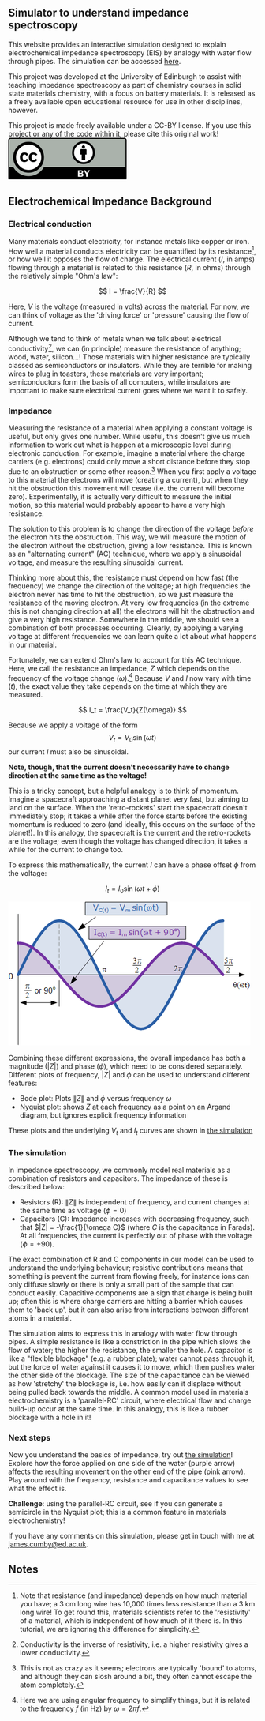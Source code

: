 
## Simulator to understand impedance spectroscopy

This website provides an interactive simulation designed to explain 
electrochemical impedance spectroscopy (EIS) by analogy with water flow through pipes.
The simulation can be accessed [here](./interactive_impedance.html).


This project was developed at the University of Edinburgh to assist with teaching impedance spectroscopy as part of
chemistry courses in solid state materials chemistry, with a focus on battery materials.
It is released as a freely available open educational resource for use in other disciplines, however.

This project is made freely available under a CC-BY license. If you use 
this project or any of the code within it, please cite this original work!
![CC-BY logo](./by.svg)


## Electrochemical Impedance Background

### Electrical conduction

Many materials conduct electricity, for instance metals like copper or iron. How well a material
conducts electricity can be quantified by its resistance[^1], or how well it opposes the flow of charge.
The electrical current ($I$, in amps) flowing through a material is related to this resistance ($R$, in ohms) through 
the relatively simple "Ohm's law":

$$
I = \frac{V}{R}
$$

Here, $V$ is the voltage (measured in volts) across the material. For now, we can think of voltage as
the 'driving force' or 'pressure' causing the flow of current.

Although we tend to think of metals when we talk about electrical conductivity[^2], we can (in principle) measure
the resistance of anything; wood, water, silicon...! Those materials with higher resistance are typically classed
as semiconductors or insulators. While they are terrible for making wires to plug in toasters, these materials are 
very important; semiconductors form the basis of all computers, while insulators are important to make sure electrical
current goes where we want it to safely.

### Impedance

Measuring the resistance of a material when applying a constant voltage is useful, but only gives one number. While useful,
this doesn't give us much information to work out what is happen at a microscopic level during electronic conduction. 
For example, imagine a material where the charge carriers (e.g. electrons) could only move a short distance before they
stop due to an obstruction or some other reason.[^3] When you first apply a voltage to this material the electrons will move
(creating a current), but when they hit the obstruction this movement will cease (i.e. the current will become zero). Experimentally,
it is actually very difficult to measure the initial motion, so this material would probably appear to have a very high resistance.

The solution to this problem is to change the direction of the voltage *before* the electron hits the obstruction. This way, 
we will measure the motion of the electron without the obstruction, giving a low resistance. This is known as an "alternating current"
(AC) technique, where we apply a sinusoidal voltage, and measure the resulting sinusoidal current. 

Thinking more about this, the resistance must depend on how fast (the frequency) we change the direction of the voltage; at high
frequencies the electron never has time to hit the obstruction, so we just measure the resistance of the moving electron. At very low frequencies
(in the extreme this is not changing direction at all) the electrons will hit the obstruction and give a very high resistance. Somewhere
in the middle, we should see a combination of both processes occurring. Clearly, by applying a varying voltage at different frequencies we
can learn quite a lot about what happens in our material.

Fortunately, we can extend Ohm's law to account for this AC technique. Here, we call the resistance an impedance, $Z$ which depends on the 
frequency of the voltage change ($\omega$).[^4] Because $V$ and $I$ now vary with time ($t$), the exact value they take depends on the time 
at which they are measured.

$$
I_t = \frac{V_t}{Z(\omega)}
$$

Because we apply a voltage of the form
$$
V_t = V_0 \sin(\omega t)
$$
our current $I$ must also be sinusoidal. 

**Note, though, that the current doesn't necessarily have to change direction at the same time
as the voltage!**

This is a tricky concept, but a helpful analogy is to think of momentum. Imagine a spacecraft approaching a 
distant planet very fast, but aiming to land on the surface. When the 'retro-rockets' start the spacecraft doesn't
immediately stop; it takes a while after the force starts before the existing momentum is reduced to zero (and ideally, this occurs
on the surface of the planet!). In this analogy, the spacecraft is the current and the retro-rockets are the voltage; even 
though the voltage has changed direction, it takes a while for the current to change too.

To express this mathematically, the current $I$ can have a phase offset $\phi$ from the voltage:

$$
I_t = I_0 \sin (\omega t + \phi)
$$

![Graph showing sinusoidal voltage and current with a phase offset](./current_voltage.gif)

Combining these different expressions, the overall impedance has both a magnitude $(|Z|)$ and phase $(\phi)$, which need to be considered separately.
Different plots of frequency, $|Z|$ and $\phi$ can be used to understand different features:
- Bode plot: Plots $\|Z\|$ and $\phi$ versus frequency $\omega$
- Nyquist plot: shows $Z$ at each frequency as a point on an Argand diagram, but ignores explicit frequency information

These plots and the underlying $V_t$ and $I_t$ curves are shown in [the simulation](./interactive_impedance.html)


### The simulation

In impedance spectroscopy, we commonly model real materials as a combination of resistors and capacitors. The impedance of these is described below:

- Resistors (R): $\|Z\|$ is independent of frequency, and current changes at the same time as voltage ($\phi=0$)
- Capacitors (C): Impedance increases with decreasing frequency, such that $|Z| = -\frac{1}{\omega C}$ (where $C$ is the capacitance in Farads). At all frequencies, the current is perfectly out of phase with the voltage ($\phi=+90$).

The exact combination of R and C components in our model can be used to understand the underlying behaviour; resistive contributions means that something is prevent the current from flowing freely, 
for instance ions can only diffuse slowly or there is only a small part of the sample that can conduct easily. Capacitive components are a sign that charge is being built up; often this is where charge carriers
are hitting a barrier which causes them to 'back up', but it can also arise from interactions between different atoms in a material.

The simulation aims to express this in analogy with water flow through pipes. A simple resistance is like a constriction in the pipe which slows the flow of water; the higher the resistance, the smaller the hole.
A capacitor is like a "flexible blockage" (e.g. a rubber plate); water cannot pass through it, but the force of water against it causes it to move, which then pushes water the other side of the blockage.
The size of the capacitance can be viewed as how 'stretchy' the blockage is, i.e. how easily can it displace without being pulled back towards the middle. 
A common model used in materials electrochemistry is a 'parallel-RC' circuit, where electrical flow and charge build-up occur at the same time. In this analogy, this is like a rubber blockage with a 
hole in it!



### Next steps

Now you understand the basics of impedance, try out [the simulation](./interactive_impedance.html)! Explore how the force applied on one side of the water (purple arrow) affects the resulting movement on
the other end of the pipe (pink arrow). Play around with the frequency, resistance and capacitance values to see what the effect is.

**Challenge**: using the parallel-RC circuit, see if you can generate a semicircle in the Nyquist plot; this is a common feature in materials electrochemistry!

If you have any comments on this simulation, please get in touch with me at james.cumby@ed.ac.uk.


## Notes

[^1]: Note that resistance (and impedance) depends on how much material you have; a 3 cm long wire has 10,000 times less resistance than a 3 km long wire! To get round this, materials scientists refer to the 'resistivity' of a material, which is independent of how much of it there is. In this tutorial, we are ignoring this difference for simplicity.
[^2]: Conductivity is the inverse of resistivity, i.e. a higher resistivity gives a lower conductivity.
[^3]: This is not as crazy as it seems; electrons are typically 'bound' to atoms, and although they can slosh around a bit, they often cannot escape the atom completely.
[^4]: Here we are using angular frequency to simplify things, but it is related to the frequency $f$ (in Hz) by $\omega = 2\pi f$.